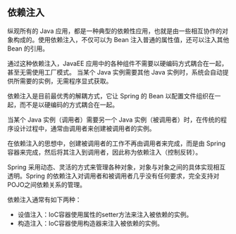 ## 依赖注入 ##

纵观所有的 Java 应用，都是一种典型的依赖性应用，也就是由一些相互协作的对象构成的。使用依赖注入，不仅可以为 Bean 注入普通的属性值，还可以注入其他 Bean 的引用。

通过这种依赖注入，JavaEE 应用中的各种组件不需要以硬编码方式耦合在一起，甚至无需使用工厂模式。
当某个 Java 实例需要其他 Java 实例时，系统会自动提供所需要的实例，无需程序显式获取。

依赖注入是目前最优秀的解耦方式，它让 Spring 的 Bean 以配置文件组织在一起，而不是以硬编码的方式耦合在一起。

当某个 Java 实例（调用者）需要另一个 Java 实例（被调用者）时，在传统的程序设计过程中，通常由调用者来创建被调用者的实例。

在依赖注入的思想中，创建被调用者的工作不再由调用者来完成，而是由 Spring 容器来完成，然后将其注入到调用者，因此称为依赖注入（控制反转）。

Spring 采用动态、灵活的方式来管理各种对象，对象与对象之间的具体实现相互透明。Spring 的依赖注入对调用者和被调用者几乎没有任何要求，完全支持对POJO之间依赖关系的管理。

依赖注入通常有如下两种：

* 设值注入：IoC容器使用属性的setter方法来注入被依赖的实例。
* 构造注入：IoC容器使用构造器来注入被依赖的实例。